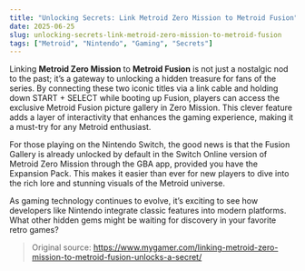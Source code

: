 ```yaml
---
title: "Unlocking Secrets: Link Metroid Zero Mission to Metroid Fusion"
date: 2025-06-25
slug: unlocking-secrets-link-metroid-zero-mission-to-metroid-fusion
tags: ["Metroid", "Nintendo", "Gaming", "Secrets"]
---
```


Linking **Metroid Zero Mission** to **Metroid Fusion** is not just a nostalgic nod to the past; it’s a gateway to unlocking a hidden treasure for fans of the series. By connecting these two iconic titles via a link cable and holding down START + SELECT while booting up Fusion, players can access the exclusive Metroid Fusion picture gallery in Zero Mission. This clever feature adds a layer of interactivity that enhances the gaming experience, making it a must-try for any Metroid enthusiast.

For those playing on the Nintendo Switch, the good news is that the Fusion Gallery is already unlocked by default in the Switch Online version of Metroid Zero Mission through the GBA app, provided you have the Expansion Pack. This makes it easier than ever for new players to dive into the rich lore and stunning visuals of the Metroid universe.

As gaming technology continues to evolve, it’s exciting to see how developers like Nintendo integrate classic features into modern platforms. What other hidden gems might be waiting for discovery in your favorite retro games? 

> Original source: https://www.mygamer.com/linking-metroid-zero-mission-to-metroid-fusion-unlocks-a-secret/